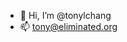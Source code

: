- 👋 Hi, I’m @tonylchang
- 📫 tony@eliminated.org

<!---
tonylchang/tonylchang is a ✨ special ✨ repository because its `README.md` (this file) appears on your GitHub profile.
You can click the Preview link to take a look at your changes.
--->
